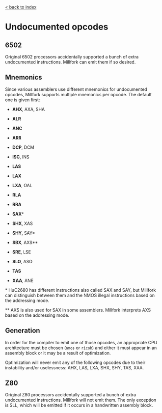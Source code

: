[< back to index](../index.md)

# Undocumented opcodes

## 6502

Original 6502 processors accidentally supported a bunch of extra undocumented instructions.
Millfork can emit them if so desired.

## Mnemonics

Since various assemblers use different mnemonics for undocumented opcodes, 
Millfork supports multiple mnemonics per opcode. The default one is given first:

* **AHX**, AXA, SHA

* **ALR**

* **ANC**

* **ARR**

* **DCP**, DCM

* **ISC**, INS

* **LAS**

* **LAX**

* **LXA**, OAL

* **RLA**

* **RRA**

* **SAX**\*

* **SHX**, XAS

* **SHY**, SAY\*

* **SBX**, AXS\*\*

* **SRE**, LSE

* **SLO**, ASO

* **TAS**

* **XAA**, ANE

\* HuC2680 has different instructions also called SAX and SAY, 
but Millfork can distinguish between them and the NMOS illegal instructions based on the addressing mode.

\*\* AXS is also used for SAX in some assemblers. Millfork interprets AXS based on the addressing mode.

## Generation

In order for the compiler to emit one of those opcodes, 
an appropriate CPU architecture must be chosen (`nmos` or `ricoh`)
and either it must appear in an assembly block or it may be a result of optimization.

Optimization will never emit any of the following opcodes due to their instability and/or uselessness: 
AHX, LAS, LXA, SHX, SHY, TAS, XAA.

## Z80

Original Z80 processors accidentally supported a bunch of extra undocumented instructions.
Millfork will not emit them.
The only exception is SLL, which will be emitted if it occurs in a handwritten assembly block. 
